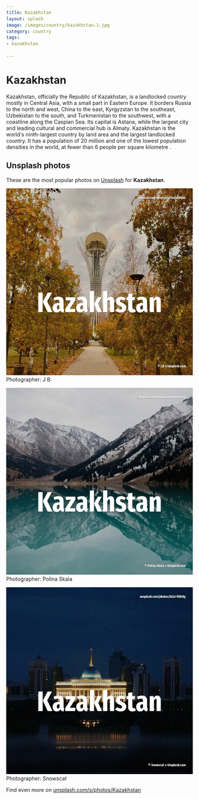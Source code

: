 ```yaml
---
title: Kazakhstan
layout: splash
image: /images/country/kazakhstan.1.jpg
category: country
tags:
- kazakhstan

---
```

# Kazakhstan

Kazakhstan, officially the Republic of Kazakhstan, is a landlocked country mostly in Central Asia,  with a small part in Eastern Europe. It borders Russia to the north and west, China to the east, Kyrgyzstan to the southeast, Uzbekistan  to the south, and Turkmenistan to the southwest, with a coastline along the Caspian Sea. Its capital is Astana, while the largest city and leading cultural and commercial hub is Almaty. Kazakhstan is the world's ninth-largest country by land area and the largest landlocked country. It has a population of 20 million and one of the lowest population densities in the world, at fewer  than 6 people per square kilometre . 

 
## Unsplash photos
These are the most popular photos on [Unsplash](https://unsplash.com) for **Kazakhstan**.
 
![Kazakhstan](/images/country/kazakhstan.1.jpg)
Photographer:  J B
 
![Kazakhstan](/images/country/kazakhstan.2.jpg)
Photographer:  Polina Skaia
 
![Kazakhstan](/images/country/kazakhstan.3.jpg)
Photographer:  Snowscat
 
Find even more on [unsplash.com/s/photos/Kazakhstan](https://unsplash.com/s/photos/Kazakhstan)
 
